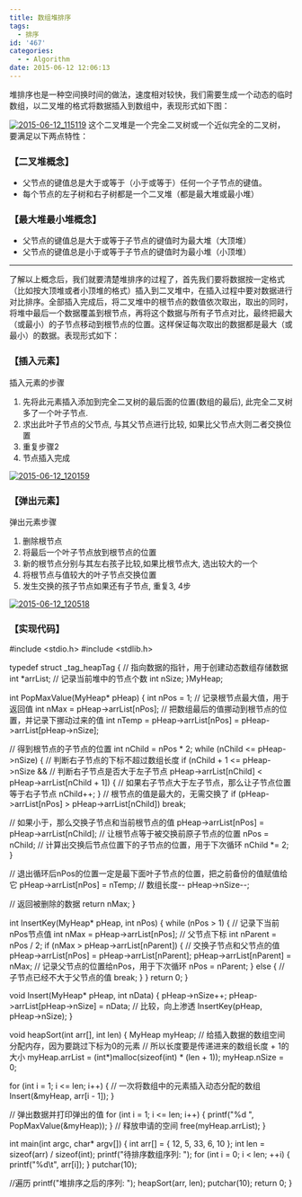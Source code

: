 ```yaml
---
title: 数组堆排序
tags:
  - 排序
id: '467'
categories:
  - - Algorithm
date: 2015-06-12 12:06:13
---
```


堆排序也是一种空间换时间的做法，速度相对较快，我们需要生成一个动态的临时数组，以二叉堆的格式将数据插入到数组中，表现形式如下图：
<!-- more -->
[![2015-06-12_115119](http://www.mycode.net.cn/wp-content/uploads/2015/06/2015-06-12_115119.png)](http://www.mycode.net.cn/wp-content/uploads/2015/06/2015-06-12_115119.png) 这个二叉堆是一个完全二叉树或一个近似完全的二叉树，要满足以下两点特性：

### 【二叉堆概念】

*   父节点的键值总是大于或等于（小于或等于）任何一个子节点的键值。
*   每个节点的左子树和右子树都是一个二叉堆（都是最大堆或最小堆）

### 【最大堆最小堆概念】

*   父节点的键值总是大于或等于子节点的键值时为最大堆（大顶堆）
*   父节点的键值总是小于或等于子节点的键值时为最小堆（小顶堆）

* * *

了解以上概念后，我们就要清楚堆排序的过程了，首先我们要将数据按一定格式（比如按大顶堆或者小顶堆的格式）插入到二叉堆中，在插入过程中要对数据进行对比排序。全部插入完成后，将二叉堆中的根节点的数值依次取出，取出的同时，将堆中最后一个数据覆盖到根节点，再将这个数据与所有子节点对比，最终把最大（或最小）的子节点移动到根节点的位置。这样保证每次取出的数据都是最大（或最小）的数据。表现形式如下：

### 【插入元素】

插入元素的步骤

1.  先将此元素插入添加到完全二叉树的最后面的位置(数组的最后), 此完全二叉树多了一个叶子节点.
2.  求出此叶子节点的父节点, 与其父节点进行比较, 如果比父节点大则二者交换位置
3.  重复步骤2
4.  节点插入完成

[![2015-06-12_120159](http://www.mycode.net.cn/wp-content/uploads/2015/06/2015-06-12_120159.png)](http://www.mycode.net.cn/wp-content/uploads/2015/06/2015-06-12_120159.png)

### 【弹出元素】

弹出元素步骤

1.  删除根节点
2.  将最后一个叶子节点放到根节点的位置
3.  新的根节点分别与其左右孩子比较,如果比根节点大, 选出较大的一个
4.  将根节点与值较大的叶子节点交换位置
5.  发生交换的孩子节点如果还有子节点, 重复3, 4步

[![2015-06-12_120518](http://www.mycode.net.cn/wp-content/uploads/2015/06/2015-06-12_120518.png)](http://www.mycode.net.cn/wp-content/uploads/2015/06/2015-06-12_120518.png)

### 【实现代码】

#include <stdio.h>
#include <stdlib.h>

typedef struct \_tag\_heapTag
{
// 指向数据的指针，用于创建动态数组存储数据
int \*arrList;
// 记录当前堆中的节点个数
int nSize;
}MyHeap;

int PopMaxValue(MyHeap\* pHeap)
{
int nPos = 1;
// 记录根节点最大值，用于返回值
int nMax = pHeap->arrList\[nPos\];
// 把数组最后的值挪动到根节点的位置，并记录下挪动过来的值
int nTemp = pHeap->arrList\[nPos\] = pHeap->arrList\[pHeap->nSize\];

// 得到根节点的子节点的位置
int nChild = nPos \* 2;
while (nChild <= pHeap->nSize)
{
// 判断右子节点的下标不超过数组长度
if (nChild + 1 <= pHeap->nSize &&
// 判断右子节点是否大于左子节点
pHeap->arrList\[nChild\] < pHeap->arrList\[nChild + 1\])
{
// 如果右子节点大于左子节点，那么让子节点位置等于右子节点
nChild++;
}
// 根节点的值是最大的，无需交换了
if (pHeap->arrList\[nPos\] > pHeap->arrList\[nChild\])
break;

// 如果小于，那么交换子节点和当前根节点的值
pHeap->arrList\[nPos\] = pHeap->arrList\[nChild\];
// 让根节点等于被交换前原子节点的位置
nPos = nChild;
// 计算出交换后节点位置下的子节点的位置，用于下次循环
nChild \*= 2;
}

// 退出循环后nPos的位置一定是最下面叶子节点的位置，把之前备份的值赋值给它
pHeap->arrList\[nPos\] = nTemp;
// 数组长度--
pHeap->nSize--;

// 返回被删除的数据
return nMax;
}

int InsertKey(MyHeap\* pHeap, int nPos)
{
while (nPos > 1)
{
// 记录下当前nPos节点值
int nMax = pHeap->arrList\[nPos\];
// 父节点下标
int nParent = nPos / 2;
if (nMax > pHeap->arrList\[nParent\])
{
// 交换子节点和父节点的值
pHeap->arrList\[nPos\] = pHeap->arrList\[nParent\];
pHeap->arrList\[nParent\] = nMax;
// 记录父节点的位置给nPos，用于下次循环
nPos = nParent;
}
else
{
// 子节点已经不大于父节点的值
break;
}
}
return 0;
}

void Insert(MyHeap\* pHeap, int nData)
{
pHeap->nSize++;
pHeap->arrList\[pHeap->nSize\] = nData;
// 比较，向上渗透
InsertKey(pHeap, pHeap->nSize);
}

void heapSort(int arr\[\], int len)
{
MyHeap myHeap;
// 给插入数据的数组空间分配内存，因为要跳过下标为0的元素
// 所以长度要是传递进来的数组长度 + 1的大小
myHeap.arrList = (int\*)malloc(sizeof(int) \* (len + 1));
myHeap.nSize = 0;

for (int i = 1; i <= len; i++)
{
// 一次将数组中的元素插入动态分配的数组
Insert(&myHeap, arr\[i - 1\]);
}

// 弹出数据并打印弹出的值
for (int i = 1; i <= len; i++)
{
printf("%d ", PopMaxValue(&myHeap));
}
// 释放申请的空间
free(myHeap.arrList);
}

int main(int argc, char\* argv\[\])
{
int arr\[\] = { 12, 5, 33, 6, 10 };
int len = sizeof(arr) / sizeof(int);
printf("待排序数组序列: ");
for (int i = 0; i < len; ++i)
{
printf("%d\\t", arr\[i\]);
}
putchar(10);

//遍历
printf("堆排序之后的序列: ");
heapSort(arr, len);
putchar(10);
return 0;
}
